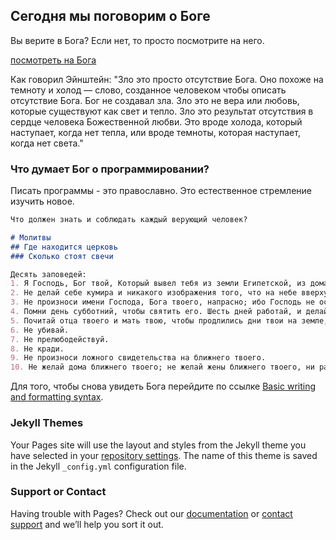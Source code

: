 ## Сегодня мы поговорим о Боге 

Вы верите в Бога? Если нет, то просто посмотрите на него.

[посмотреть на Бога](https://github.com/verschiedenermist/verschiedenermist.github.io/blob/main/%D0%B1%D0%BE%D0%B3.jpg) 

Как говорил Эйнштейн: "Зло это просто отсутствие Бога. Оно похоже на темноту и холод — слово, созданное человеком чтобы описать отсутствие Бога. Бог не создавал зла. Зло это не вера или любовь, которые существуют как свет и тепло.
Зло это результат отсутствия в сердце человека Божественной любви. Это вроде холода, который наступает, когда нет тепла, или вроде темноты, которая наступает, когда нет света."


### Что думает Бог о программировании?

Писать программы - это православно. Это естественное стремление изучить новое.

```markdown
Что должен знать и соблюдать каждый верующий человек? 

# Молитвы 
## Где находится церковь 
### Сколько стоят свечи

Десять заповедей:
1. Я Господь, Бог твой, Который вывел тебя из земли Египетской, из дома рабства, да не будет у тебя других богов пред лицом Моим.
2. Не делай себе кумира и никакого изображения того, что на небе вверху, что на земле внизу, и что в воде ниже земли. Не поклоняйся им и не служи им; ибо Я Господь, Бог твой, Бог ревнитель, наказывающий детей за вину отцов до третьего и четвёртого рода, ненавидящих Меня, и творящий милость до тысячи родов любящим Меня и соблюдающим заповеди Мои.
3. Не произноси имени Господа, Бога твоего, напрасно; ибо Господь не оставит без наказания того, кто произносит имя Его напрасно.
4. Помни день субботний, чтобы святить его. Шесть дней работай, и делай всякие дела твои; а день седьмой — суббота Господу, Богу твоему: не делай в оный никакого дела ни ты, ни сын твой, ни дочь твоя, ни раб твой, ни рабыня твоя, ни скот твой, ни пришелец, который в жилищах твоих. Ибо в шесть дней создал 5. Господь небо и землю, море и все, что в них; а в день седьмой почил. Посему благословил Господь день субботний и освятил его.
5. Почитай отца твоего и мать твою, чтобы продлились дни твои на земле, которую Господь, Бог твой, дает тебе.
6. Не убивай.
7. Не прелюбодействуй.
8. Не кради.
9. Не произноси ложного свидетельства на ближнего твоего.
10. Не желай дома ближнего твоего; не желай жены ближнего твоего, ни раба его, ни рабыни его, ни вола его, ни осла его, ничего, что у ближнего твоего.

```

Для того, чтобы снова увидеть Бога перейдите по ссылке [Basic writing and formatting syntax](https://docs.github.com/en/github/writing-on-github/getting-started-with-writing-and-formatting-on-github/basic-writing-and-formatting-syntax).

### Jekyll Themes

Your Pages site will use the layout and styles from the Jekyll theme you have selected in your [repository settings](https://github.com/verschiedenermist/verschiedenermist.github.io/settings/pages). The name of this theme is saved in the Jekyll `_config.yml` configuration file.

### Support or Contact

Having trouble with Pages? Check out our [documentation](https://docs.github.com/categories/github-pages-basics/) or [contact support](https://support.github.com/contact) and we’ll help you sort it out.
